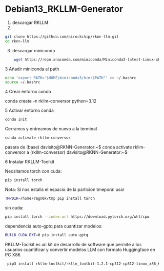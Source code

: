# Debian13_RKLLM-Generator

1. descargar RKLLM
2.
```bash
git clone https://github.com/airockchip/rknn-llm.git
cd rknn-llm
```

3. descargar miniconda
```bash
    wget https://repo.anaconda.com/miniconda/Miniconda3-latest-Linux-x86_64.sh
```

3 Añadir miniconda al path

```bash
echo 'export PATH="$HOME/miniconda3/bin:$PATH"' >> ~/.bashrc
source ~/.bashrc
```

4 Crear entorno conda

conda create -n rkllm-conversor python=3.12

5 Activar  entorno conda
```bash
conda init 
```
Cerramos y entreamos de nuevo a la terminal 
```bash
conda activate rkllm-conversor
```
pasara de 
(base) davisito@RKNN-Generator:~$ conda activate rkllm-conversor
a
(rkllm-conversor) davisito@RKNN-Generator:~$

6 Instalar RKLLM-Toolkit

Necsitamos torch
con cuda:
```bash
pip install torch 
```
Nota: Si nos estalla el espacio de la particion tmeporal  usar
```bash
TMPDIR=/home/ragn0k/tmp pip install torch
```

sin cuda:
```bash
pip install torch --index-url https://download.pytorch.org/whl/cpu
```

dependencia auto-gptq para cuantizar modelos:
```bash
BUILD_CUDA_EXT=0 pip install auto-gptq
```

RKLLM-Toolkit es un kit de desarrollo de software que permite a los usuarios cuantificar y convertir modelos LLM con formato Huggingface en PC X86.
```bash
 pip3 install rkllm-toolkit/rkllm_toolkit-1.2.1-cp312-cp312-linux_x86_64.whl
```

